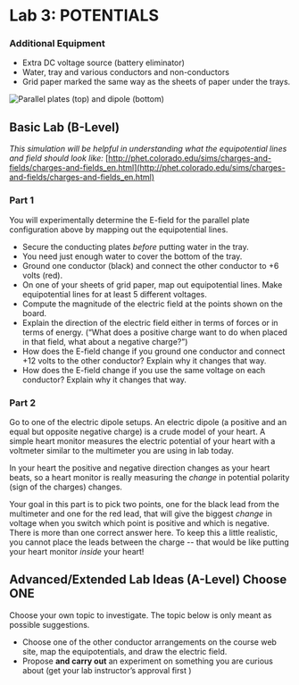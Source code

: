 # Lab 3: POTENTIALS

### Additional Equipment

-   Extra DC voltage source (battery eliminator)
-   Water, tray and various conductors and non-conductors
-   Grid paper marked the same way as the sheets of paper under the trays.

![Parallel plates (top) and dipole (bottom)](lab-III-configurations.png)

## Basic Lab (B-Level)
*This simulation will be helpful in understanding what the equipotential lines and field should look like:*
[http://phet.colorado.edu/sims/charges-and-fields/charges-and-fields_en.html](http://phet.colorado.edu/sims/charges-and-fields/charges-and-fields_en.html)

### Part 1

You will experimentally determine the E-field for the
parallel plate configuration above by mapping out the equipotential lines.

- Secure the conducting plates *before* putting water in the tray.
- You need just enough water to cover the bottom of the tray.
- Ground one conductor (black) and connect the other conductor to +6 volts (red).
- On one of your sheets of grid paper, map out equipotential lines. Make
  equipotential lines for at least 5 different voltages.
- Compute the magnitude of the electric field at the points shown on the
  board.
- Explain the direction of the electric field either in terms of
  forces or in terms of energy. (“What does a positive charge want to
  do when placed in that field, what about a negative charge?”)
- How does the E-field change if you ground one conductor and
  connect +12 volts to the other conductor? Explain why it changes that way.
- How does the E-field change if you use the same voltage on each
  conductor? Explain why it changes that way.

### Part 2

Go to one of the electric dipole setups. An electric dipole (a positive and an
equal but opposite negative charge) is a crude model of your heart. A simple
heart monitor measures the electric potential of your heart with a voltmeter
similar to the multimeter you are using in lab today.

In your heart the positive and negative direction changes as your heart beats,
so a heart monitor is really measuring the *change* in potential polarity
(sign of the charges) changes.

Your goal in this part is to pick two points, one for the black lead from the
multimeter and one for the red lead, that will give the biggest *change* in
voltage when you switch which point is positive and which is negative. There
is more than one correct answer here. To keep this a little realistic, you
cannot place the leads between the charge -- that would be like putting your
heart monitor *inside* your heart!

## Advanced/Extended Lab Ideas (A-Level) Choose ONE

Choose your own topic to investigate. The topic below is only meant as
possible suggestions.

- Choose one of the other conductor arrangements on the course web site,
  map the equipotentials, and draw the electric field.
- Propose **and carry out** an experiment on something you are curious
  about (get your lab instructor’s approval first )
